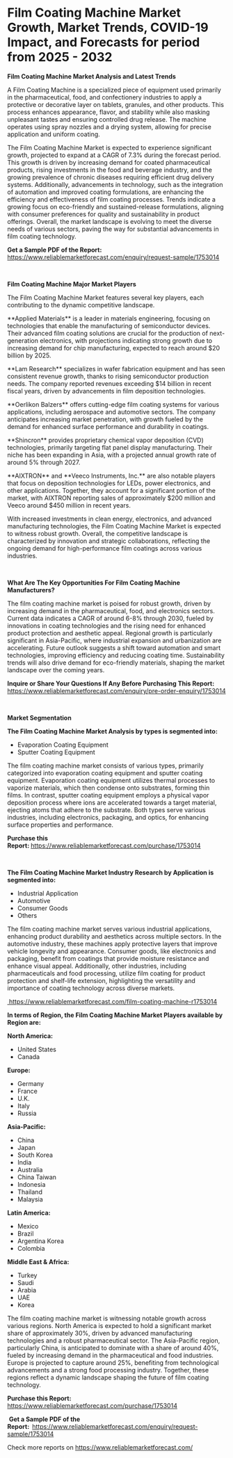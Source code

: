 <p><h1>Film Coating Machine Market Growth, Market Trends, COVID-19 Impact, and Forecasts for period from 2025 - 2032</h1></p><p><strong>Film Coating Machine Market Analysis and Latest Trends</strong></p>
<p><p>A Film Coating Machine is a specialized piece of equipment used primarily in the pharmaceutical, food, and confectionery industries to apply a protective or decorative layer on tablets, granules, and other products. This process enhances appearance, flavor, and stability while also masking unpleasant tastes and ensuring controlled drug release. The machine operates using spray nozzles and a drying system, allowing for precise application and uniform coating.</p><p>The Film Coating Machine Market is expected to experience significant growth, projected to expand at a CAGR of 7.3% during the forecast period. This growth is driven by increasing demand for coated pharmaceutical products, rising investments in the food and beverage industry, and the growing prevalence of chronic diseases requiring efficient drug delivery systems. Additionally, advancements in technology, such as the integration of automation and improved coating formulations, are enhancing the efficiency and effectiveness of film coating processes. Trends indicate a growing focus on eco-friendly and sustained-release formulations, aligning with consumer preferences for quality and sustainability in product offerings. Overall, the market landscape is evolving to meet the diverse needs of various sectors, paving the way for substantial advancements in film coating technology.</p></p>
<p><strong>Get a Sample PDF of the Report:&nbsp;</strong> <a href="https://www.reliablemarketforecast.com/enquiry/request-sample/1753014?utm_campaign=2413&utm_medium=2&utm_source=Github&utm_content=ia&utm_term=10042025&utm_id=film-coating-machine">https://www.reliablemarketforecast.com/enquiry/request-sample/1753014</a></p>
<p>&nbsp;</p>
<p><strong>Film Coating Machine Major Market Players</strong></p>
<p><p>The Film Coating Machine Market features several key players, each contributing to the dynamic competitive landscape. </p><p>**Applied Materials** is a leader in materials engineering, focusing on technologies that enable the manufacturing of semiconductor devices. Their advanced film coating solutions are crucial for the production of next-generation electronics, with projections indicating strong growth due to increasing demand for chip manufacturing, expected to reach around $20 billion by 2025.</p><p>**Lam Research** specializes in wafer fabrication equipment and has seen consistent revenue growth, thanks to rising semiconductor production needs. The company reported revenues exceeding $14 billion in recent fiscal years, driven by advancements in film deposition technologies.</p><p>**Oerlikon Balzers** offers cutting-edge film coating systems for various applications, including aerospace and automotive sectors. The company anticipates increasing market penetration, with growth fueled by the demand for enhanced surface performance and durability in coatings.</p><p>**Shincron** provides proprietary chemical vapor deposition (CVD) technologies, primarily targeting flat panel display manufacturing. Their niche has been expanding in Asia, with a projected annual growth rate of around 5% through 2027.</p><p>**AIXTRON** and **Veeco Instruments, Inc.** are also notable players that focus on deposition technologies for LEDs, power electronics, and other applications. Together, they account for a significant portion of the market, with AIXTRON reporting sales of approximately $200 million and Veeco around $450 million in recent years.</p><p>With increased investments in clean energy, electronics, and advanced manufacturing technologies, the Film Coating Machine Market is expected to witness robust growth. Overall, the competitive landscape is characterized by innovation and strategic collaborations, reflecting the ongoing demand for high-performance film coatings across various industries.</p></p>
<p>&nbsp;</p>
<p><strong>What Are The Key Opportunities For Film Coating Machine Manufacturers?</strong></p>
<p><p>The film coating machine market is poised for robust growth, driven by increasing demand in the pharmaceutical, food, and electronics sectors. Current data indicates a CAGR of around 6-8% through 2030, fueled by innovations in coating technologies and the rising need for enhanced product protection and aesthetic appeal. Regional growth is particularly significant in Asia-Pacific, where industrial expansion and urbanization are accelerating. Future outlook suggests a shift toward automation and smart technologies, improving efficiency and reducing coating time. Sustainability trends will also drive demand for eco-friendly materials, shaping the market landscape over the coming years.</p></p>
<p><strong>Inquire or Share Your Questions If Any Before Purchasing This Report:</strong> <a href="https://www.reliablemarketforecast.com/enquiry/pre-order-enquiry/1753014?utm_campaign=2413&utm_medium=2&utm_source=Github&utm_content=ia&utm_term=10042025&utm_id=film-coating-machine">https://www.reliablemarketforecast.com/enquiry/pre-order-enquiry/1753014</a></p>
<p>&nbsp;</p>
<p><strong>Market Segmentation</strong></p>
<p><strong>The Film Coating Machine Market Analysis by types is segmented into:</strong></p>
<p><ul><li>Evaporation Coating Equipment</li><li>Sputter Coating Equipment</li></ul></p>
<p><p>The film coating machine market consists of various types, primarily categorized into evaporation coating equipment and sputter coating equipment. Evaporation coating equipment utilizes thermal processes to vaporize materials, which then condense onto substrates, forming thin films. In contrast, sputter coating equipment employs a physical vapor deposition process where ions are accelerated towards a target material, ejecting atoms that adhere to the substrate. Both types serve various industries, including electronics, packaging, and optics, for enhancing surface properties and performance.</p></p>
<p><strong>Purchase this Report:&nbsp;</strong><a href="https://www.reliablemarketforecast.com/purchase/1753014?utm_campaign=2413&utm_medium=2&utm_source=Github&utm_content=ia&utm_term=10042025&utm_id=film-coating-machine">https://www.reliablemarketforecast.com/purchase/1753014</a></p>
<p>&nbsp;</p>
<p><strong>The Film Coating Machine Market Industry Research by Application is segmented into:</strong></p>
<p><ul><li>Industrial Application</li><li>Automotive</li><li>Consumer Goods</li><li>Others</li></ul></p>
<p><p>The film coating machine market serves various industrial applications, enhancing product durability and aesthetics across multiple sectors. In the automotive industry, these machines apply protective layers that improve vehicle longevity and appearance. Consumer goods, like electronics and packaging, benefit from coatings that provide moisture resistance and enhance visual appeal. Additionally, other industries, including pharmaceuticals and food processing, utilize film coating for product protection and shelf-life extension, highlighting the versatility and importance of coating technology across diverse markets.</p></p>
<p><a href="https://www.reliablemarketforecast.com/film-coating-machine-r1753014?utm_campaign=2413&utm_medium=2&utm_source=Github&utm_content=ia&utm_term=10042025&utm_id=film-coating-machine">&nbsp;https://www.reliablemarketforecast.com/film-coating-machine-r1753014</a></p>
<p><strong>In terms of Region, the Film Coating Machine Market Players available by Region are:</strong></p>
<p>
    <p> <strong> North America: </strong>
        <ul>
            <li>United States</li>
            <li>Canada</li>
        </ul>
        </p> 
    <p> <strong> Europe: </strong>
        <ul>
            <li>Germany</li>
            <li>France</li>
            <li>U.K.</li>
            <li>Italy</li>
            <li>Russia</li>
        </ul>
        </p> 
    <p> <strong> Asia-Pacific: </strong>
        <ul>
            <li>China</li>
            <li>Japan</li>
            <li>South Korea</li>
            <li>India</li>
            <li>Australia</li>
            <li>China Taiwan</li>
            <li>Indonesia</li>
            <li>Thailand</li>
            <li>Malaysia</li>
        </ul>
        </p> 
    <p> <strong> Latin America: </strong>
        <ul>
            <li>Mexico</li>
            <li>Brazil</li>
            <li>Argentina Korea</li>
            <li>Colombia</li>
        </ul>
        </p> 
    <p> <strong> Middle East & Africa: </strong>
        <ul>
            <li>Turkey</li>
            <li>Saudi</li>
            <li>Arabia</li>
            <li>UAE</li>
            <li>Korea</li>
        </ul>
    </p>
    </p>
<p><p>The film coating machine market is witnessing notable growth across various regions. North America is expected to hold a significant market share of approximately 30%, driven by advanced manufacturing technologies and a robust pharmaceutical sector. The Asia-Pacific region, particularly China, is anticipated to dominate with a share of around 40%, fueled by increasing demand in the pharmaceutical and food industries. Europe is projected to capture around 25%, benefiting from technological advancements and a strong food processing industry. Together, these regions reflect a dynamic landscape shaping the future of film coating technology.</p></p>
<p><strong>Purchase this Report: </strong><a href="https://www.reliablemarketforecast.com/purchase/1753014?utm_campaign=2413&utm_medium=2&utm_source=Github&utm_content=ia&utm_term=10042025&utm_id=film-coating-machine">https://www.reliablemarketforecast.com/purchase/1753014</a></p>
<p>&nbsp;<strong>Get a Sample PDF of the Report:&nbsp;&nbsp;</strong><a href="https://www.reliablemarketforecast.com/enquiry/request-sample/1753014?utm_campaign=2413&utm_medium=2&utm_source=Github&utm_content=ia&utm_term=10042025&utm_id=film-coating-machine">https://www.reliablemarketforecast.com/enquiry/request-sample/1753014</a></p>
<p><strong></strong></p>
<p>Check more reports on <a href="https://www.reliablemarketforecast.com/?utm_campaign=2413&utm_medium=2&utm_source=Github&utm_content=ia&utm_term=10042025&utm_id=film-coating-machine">https://www.reliablemarketforecast.com/</a></p>